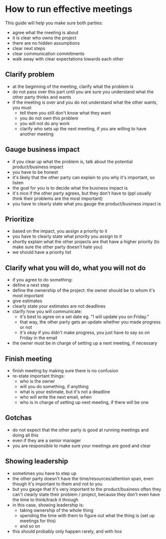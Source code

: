 How to run effective meetings
=============================

This guide will help you make sure both parties:
- agree what the meeting is about
- it is clear who owns the project
- there are no hidden assumptions
- clear next steps
- clear communication commitments
- walk away with clear expectations towards each other

Clarify problem
---------------

- at the beginning of the meeting, clarify what the problem is
- do not pass over this part until you are sure you understand what the other party thinks and wants
- if the meeting is over and you do not understand what the other wants, you must
    - tell them you still don't know what they want
    - you do not own this problem
    - you will not do any work
    - clarify who sets up the next meeting, if you are willing to have another meeting

Gauge business impact
---------------------

- if you clear up what the problem is, talk about the potential product/business impact
- you have to be honest
- it's likely that the other party can explain to you why it's important, so listen
- the goal for you is to decide what the business impact is
- it's nice if the other party agrees, but they don't have to (ppl usually think their problems are the most important)
- you have to clearly state what you gauge the product/business impact is

Prioritize
----------

- based on the impact, you assign a priority to it
- you have to clearly state what priority you assign to it
- shortly explain what the other projects are that have a higher priority (to make sure the other party doesn't hate you)
- we should have a priority list

Clarify what you will do, what you will not do
----------------------------------------------

- if you agree to do something:
- define a next step
- define the ownership of the project: the owner should be to whom it's most important
- give estimates
- clearly state your estimates are not deadlines
- clarify how you will communicate:
    - it's best to agree on a set date eg. "I will update you on Friday."
    - that way, the other party gets an update whether you made progress or not
    - it's okay if you didn't make progress, you just have to say so on Friday in the email 
- the owner must be in charge of setting up a next meeting, if necessary

Finish meeting
--------------

- finish meeting by making sure there is no confusion
- re-state important things:
  - who is the owner
  - will you do something, if anything
  - what is your estimate, but it's not a deadline
  - who will write the next email, when
  - who is in charge of setting up next meeting, if there will be one

Gotchas
-------

- do not expect that the other party is good at running meetings and doing all this
- even if they are a senior manager
- you are responsible to make sure your meetings are good and clear

Showing leadership
------------------

- sometimes you have to step up
- the other party doesn't have the time/resources/attention span, even though it's important to them and not to you
- but you gauge that it's very important to the product/business
  often they can't clearly state their problem / project, because they don't even have the time to think/track it through
- in this case, showing leadership is:
  - taking ownership of the whole thing
  - spending the time with them to figure out what the thing is (set up meetings for this)
  - and so on
- this should probably only happen rarely, and with hox
